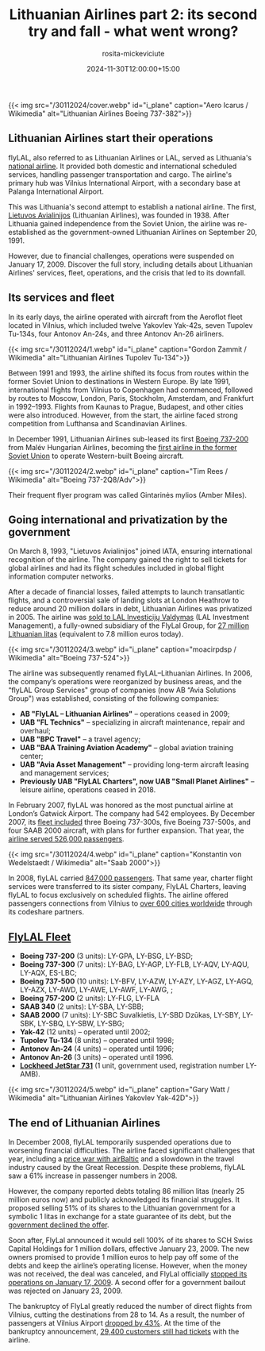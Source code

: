 ﻿---
title: "Lithuanian Airlines part 2: its second try and fall - what went wrong?"
meta_title: "Lithuanian Airlines part 2: its second try and fall - what went wrong?"
description: "flyLAL (Lithuanian Airlines or LAL) was Lithuania's national airline. Due to financial problems, the airline went bankrupt in 2009. Find out what went wrong"
date: 2024-11-30T12:00:00+15:00
draft: false
thumb: "/30112024/cover.webp"
thumb_alt: "Lithuanian Airlines Boeing 737-382"
author: "rosita-mickeviciute"
is_article: true
---

{{< img src="/30112024/cover.webp" id="i\_plane" caption="Aero Icarus / Wikimedia" alt="Lithuanian Airlines Boeing 737-382">}}

## Lithuanian Airlines start their operations

flyLAL, also referred to as Lithuanian Airlines or LAL, served as Lithuania's [national airline](https://web.archive.org/web/20080308073135/http://www.flylal.com/en/main/about/about_us). It provided both domestic and international scheduled services, handling passenger transportation and cargo. The airline's primary hub was Vilnius International Airport, with a secondary base at Palanga International Airport.

This was Lithuania's second attempt to establish a national airline. The first, [Lietuvos Avialinijos](https://thefriendlyskies.net/article/lithuanian-airlines-part-1/) (Lithuanian Airlines), was founded in 1938. After Lithuania gained independence from the Soviet Union, the airline was re-established as the government-owned Lithuanian Airlines on September 20, 1991. 

However, due to financial challenges, operations were suspended on January 17, 2009. Discover the full story, including details about Lithuanian Airlines' services, fleet, operations, and the crisis that led to its downfall.

## Its services and fleet

In its early days, the airline operated with aircraft from the Aeroflot fleet located in Vilnius, which included twelve Yakovlev Yak-42s, seven Tupolev Tu-134s, four Antonov An-24s, and three Antonov An-26 airliners.

{{< img src="/30112024/1.webp" id="i\_plane" caption="Gordon Zammit / Wikimedia" alt="Lithuanian Airlines Tupolev Tu-134">}}

Between 1991 and 1993, the airline shifted its focus from routes within the former Soviet Union to destinations in Western Europe. By late 1991, international flights from Vilnius to Copenhagen had commenced, followed by routes to Moscow, London, Paris, Stockholm, Amsterdam, and Frankfurt in 1992–1993. Flights from Kaunas to Prague, Budapest, and other cities were also introduced. However, from the start, the airline faced strong competition from Lufthansa and Scandinavian Airlines.

In December 1991, Lithuanian Airlines sub-leased its first [Boeing 737-200](https://www.airfleets.net/ficheapp/plane-b737-22453.htm) from Malév Hungarian Airlines, becoming the [first airline in the former Soviet Union](https://www.vle.lt/straipsnis/lietuvos-oro-transportas/) to operate Western-built Boeing aircraft.

{{< img src="/30112024/2.webp" id="i\_plane" caption="Tim Rees / Wikimedia" alt="Boeing 737-2Q8/Adv">}}

Their frequent flyer program was called Gintarinės mylios (Amber Miles). 

## Going international and privatization by the government

On March 8, 1993, "Lietuvos Avialinijos" joined IATA, ensuring international recognition of the airline. The company gained the right to sell tickets for global airlines and had its flight schedules included in global flight information computer networks.

After a decade of financial losses, failed attempts to launch transatlantic flights, and a controversial sale of landing slots at London Heathrow to reduce around 20 million dollars in debt, Lithuanian Airlines was privatized in 2005. The airline was [sold to LAL Investicijų Valdymas](https://kt.gov.lt/lt/dokumentai/del-leidimo-uab-lal-investiciju-valdymas-vykdyti-koncentracija-isigyjant-100-proc-ab-aviakompanijos-lietuvos-avialinijos-akciju) (LAL Investment Management), a fully-owned subsidiary of the FlyLal Group, for [27 million Lithuanian litas](https://www.delfi.lt/verslas/transportas/flylal-51-proc-savo-akciju-valstybei-siulo-uz-1-lt-19722719) (equivalent to 7.8 million euros today).

{{< img src="/30112024/3.webp" id="i\_plane" caption="moacirpdsp / Wikimedia" alt="Boeing 737-524">}}

The airline was subsequently renamed flyLAL–Lithuanian Airlines. In 2006, the company’s operations were reorganized by business areas, and the “flyLAL Group Services" group of companies (now AB “Avia Solutions Group") was established, consisting of the following companies:

- **AB "FlyLAL – Lithuanian Airlines"** – operations ceased in 2009;
- **UAB "FL Technics"** – specializing in aircraft maintenance, repair and overhaul;
- **UAB "BPC Travel"** – a travel agency;
- **UAB "BAA Training Aviation Academy"** – global aviation training center;
- **UAB "Avia Asset Management"** – providing long-term aircraft leasing and management services;
- **Previously UAB "FlyLAL Charters", now UAB "Small Planet Airlines"** – leisure airline, operations ceased in 2018. 

In February 2007, flyLAL was honored as the most punctual airline at London’s Gatwick Airport. The company had 542 employees. By December 2007, its [fleet included](https://www.delfi.lt/verslas/transportas/flylal-lektuvu-parka-papilde-ketvirtas-boeing-737-300-15197632) three Boeing 737-300s, five Boeing 737-500s, and four SAAB 2000 aircraft, with plans for further expansion. That year, the [airline served 526,000 passengers](https://www.delfi.lt/verslas/transportas/flylal-skraidino-14-proc-daugiau-keleiviu-15548729).

{{< img src="/30112024/4.webp" id="i\_plane" caption="Konstantin von Wedelstaedt / Wikimedia" alt="Saab 2000">}}

In 2008, flyLAL carried [847,000 passengers](https://www.vle.lt/straipsnis/lietuvos-avialinijos/). That same year, charter flight services were transferred to its sister company, FlyLAL Charters, leaving flyLAL to focus exclusively on scheduled flights. The airline offered passengers connections from Vilnius to [over 600 cities worldwide](https://web.archive.org/web/20080308073135/http://www.flylal.com/en/main/about/about_us) through its codeshare partners.

## [FlyLAL Fleet](https://web.archive.org/web/20080308065325/http://www.flylal.com/en/main/about/airplanes)

- **Boeing 737-200** (3 units): LY-GPA, LY-BSG, LY-BSD;
- **Boeing 737-300** (7 units): LY-BAG, LY-AGP, LY-FLB, LY-AQV, LY-AQU, LY-AQX, ES-LBC;
- **Boeing 737-500** (10 units): LY-BFV, LY-AZW, LY-AZY, LY-AGZ, LY-AGQ, LY-AZX, LY-AWD, LY-AWE, LY-AWF, LY-AWG,  ;
- **Boeing 757-200** (2 units): LY-FLG, LY-FLA
- **SAAB 340** (2 units): LY-SBA, LY-SBB;
- **SAAB 2000** (7 units): LY-SBC Suvalkietis, LY-SBD Dzūkas, LY-SBY, LY-SBK, LY-SBQ, LY-SBW, LY-SBG;
- **Yak-42** (12 units) – operated until 2002;
- **Tupolev Tu-134** (8 units) – operated until 1998;
- **Antonov An-24** (4 units) – operated until 1996;
- **Antonov An-26** (3 units) – operated until 1996.
- [**Lockheed JetStar 731**](https://www.planespotters.net/photo/1140960/ly-amb-lithuania-government-lockheed-l-1329-jetstar-731) (1 unit, government used, registration number LY-AMB).

{{< img src="/30112024/5.webp" id="i\_plane" caption="Gary Watt / Wikimedia" alt="Lithuanian Airlines Yakovlev Yak-42D">}}

## The end of Lithuanian Airlines

In December 2008, flyLAL temporarily suspended operations due to worsening financial difficulties. The airline faced significant challenges that year, including a [price war with airBaltic](https://www.lrytas.lt/verslas/rinkos-pulsas/2022/06/20/news/auksciausiasis-teismas-air-baltic-neturi-sumoketi-16-mln-euru-flylal--23734064) and a slowdown in the travel industry caused by the Great Recession. Despite these problems, flyLAL saw a 61% increase in passenger numbers in 2008. 

However, the company reported debts totaling 86 million litas (nearly 25 million euros now) and publicly acknowledged its financial struggles. It proposed selling 51% of its shares to the Lithuanian government for a symbolic 1 litas in exchange for a state guarantee of its debt, but the [government declined the offer](https://www.baltictimes.com/news/articles/22029/).

Soon after, FlyLal announced it would sell 100% of its shares to SCH Swiss Capital Holdings for 1 million dollars, effective January 23, 2009. The new owners promised to provide 1 million euros to help pay off some of the debts and keep the airline’s operating license. However, when the money was not received, the deal was canceled, and FlyLal officially [stopped its operations on January 17, 2009](https://web.archive.org/web/20090206081506/http://www.flylal.com/flyLAL_ceases_operations.pdf). A second offer for a government bailout was rejected on January 23, 2009.

The bankruptcy of FlyLal greatly reduced the number of direct flights from Vilnius, cutting the destinations from 28 to 14. As a result, the number of passengers at Vilnius Airport [dropped by 43%](https://www.delfi.lt/verslas/transportas/civilines-aviacijos-kryzkele-24136279). At the time of the bankruptcy announcement, [29,400 customers still had tickets](https://www.lrytas.lt/verslas/rinkos-pulsas/2024/01/18/news/juoda-diena-lietuvos-aviacijai-nebekylantys-orlaiviai-kele-sumaisti-zemeje-30111898) with the airline.